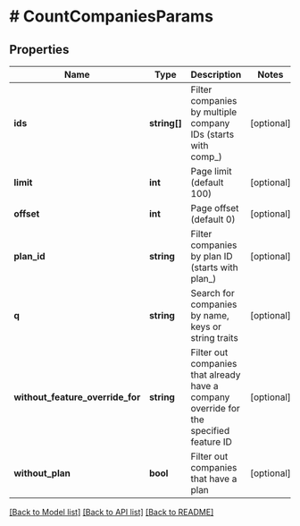 # # CountCompaniesParams

## Properties

Name | Type | Description | Notes
------------ | ------------- | ------------- | -------------
**ids** | **string[]** | Filter companies by multiple company IDs (starts with comp_) | [optional]
**limit** | **int** | Page limit (default 100) | [optional]
**offset** | **int** | Page offset (default 0) | [optional]
**plan_id** | **string** | Filter companies by plan ID (starts with plan_) | [optional]
**q** | **string** | Search for companies by name, keys or string traits | [optional]
**without_feature_override_for** | **string** | Filter out companies that already have a company override for the specified feature ID | [optional]
**without_plan** | **bool** | Filter out companies that have a plan | [optional]

[[Back to Model list]](../../README.md#models) [[Back to API list]](../../README.md#endpoints) [[Back to README]](../../README.md)
